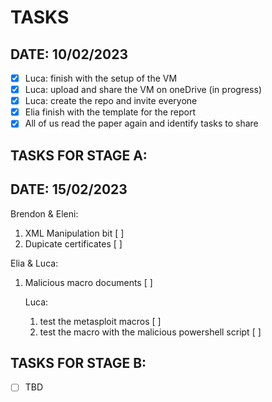 
TASKS
============================

DATE: 10/02/2023
----------------
- [X] Luca: finish with the setup of the VM
- [X] Luca: upload and share the VM on oneDrive (in progress)
- [X] Luca: create the repo and invite everyone
- [X] Elia finish with the template for the report
- [X] All of us read the paper again and identify tasks to share

TASKS FOR STAGE A:
-----------------
DATE: 15/02/2023
----------------
Brendon & Eleni:
1. XML Manipulation bit [ ]
2. Dupicate certificates [ ]

Elia & Luca:
1. Malicious macro documents [ ]
	
	Luca:
	1. test the metasploit macros [ ]
	2. test the macro with the malicious powershell script [ ]

TASKS FOR STAGE B:
-----------------
- [ ] TBD
